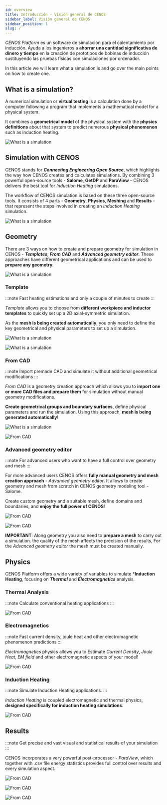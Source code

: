 ```yaml
---
id: overview
title: Introducción - Visión general de CENOS
sidebar_label: Visión general de CENOS
sidebar_position: 1
slug: /
---
```


*CENOS Platform* es un software de simulación para el calentamiento por inducción. Ayuda a los ingenieros a **ahorrar una cantidad significativa de dinero y tiempo** en la creación de prototipos de bobinas de inducción sustituyendo las pruebas físicas con simulaciones por ordenador.

In this article we will learn what a simulation is and go over the main points on how to create one.

## What is a simulation?

A numerical simulation  or **virtual testing** is a calculation done by a computer following a program that implements a mathematical model for a physical system.

It combines a **geometrical model** of the physical system with the **physics definitions** about that system to predict numerous **physical phenomenon** such as induction heating.

<p align="center">

![What is a simulation](assets/overview/documentacion1.png)

</p>

## Simulation with CENOS

CENOS stands for ***Connecting Engineering Open Source***, which highlights the way how CENOS creates and calculates simulations. By combining 3 powerful open-source tools - **Salome**, **GetDP** and **ParaView** - CENOS delivers the best tool for *Induction Heating* simulations. 

The workflow of CENOS simulation is based on these three open-source tools. It consists of 4 parts - **Geometry**, **Physics**, **Meshing** and **Results** - that represent the steps involved in creating an *Induction Heating* simulation.

<p align="center">

![What is a simulation](assets/overview/documentacion2.png)

</p>

## Geometry

There are 3 ways on how to create and prepare geometry for simulation in CENOS - ***Templates***, ***From CAD*** and ***Advanced geometry editor***. These approaches have different geometrical applications and can be used to **prepare any geometry**.

<p align="center">

![What is a simulation](assets/overview/2.png)

</p>


### Template

:::note
Fast heating estimations and only a couple of minutes to create
:::

*Template* allows you to choose from **different workpiece and inductor templates** to quickly set up a 2D axial-symmetric simulation.

As the **mesh is being created automatically**, you only need to define the key geometrical and physical parameters to set up a simulation.

<p align="center">

![What is a simulation](assets/overview/3.png)

</p>

<p align="center">

![What is a simulation](assets/overview/4.png)

</p>

### From CAD

:::note
Import premade CAD and simulate it without additional geometrical modifications
:::

*From CAD* is a geometry creation approach which allows you to **import one or more CAD files and prepare them** for simulation without manual geometry modifications.

**Create geometrical groups and boundary surfaces**, define physical parameters and run the simulation. Using this approach, **mesh is being generated automatically**!

<p align="center">

![What is a simulation](assets/overview/5.png)

</p>

<p align="center">

![From CAD](assets/overview/6.png)

</p>

### Advanced geometry editor

:::note
For advanced users who want to have a full control over geometry and mesh
:::

For more advanced users CENOS offers **fully manual geometry and mesh creation approach** - *Advanced geometry editor*. It allows to create geometry and mesh from scratch in CENOS geometry modeling tool - Salome.

Create custom geometry and a suitable mesh, define domains and boundaries, and **enjoy the full power of CENOS**!

<p align="center">

![From CAD](assets/overview/7.png)

</p>

<p align="center">

![From CAD](assets/overview/8.png)

</p>

**IMPORTANT**: Along geometry you also need to **prepare a mesh** to carry out a simulation. the quality of the mesh affects the precision of the results, For the *Advanced geometry editor* the mesh must be created manually.

## Physics

CENOS Platform offers a wide variety of variables to simulate ***Induction Heating**, focusing on ***Thermal*** and ***Electromagnetics***  analysis.


### Thermal Analysis

:::note
Calculate conventional heating applications
:::


<p align="center">

![From CAD](assets/overview/11.png)

</p>

### Electromagnetics

:::note
Fast current density, joule heat and other electromagnetic phenomenon predictions
:::

*Electromagnetics* physics allows you to Estimate *Current Density*, *Joule Heat*, *EM field* and other electromagnetic aspects of your model!


<p align="center">

![From CAD](assets/overview/13.png)

</p>

### Induction Heating

:::note
Simulate Induction Heating applications. 
:::

*Induction Heating*  is coupled electromagnetic and thermal physics, **designed specifically for induction heating simulations**.

<p align="center">

![From CAD](assets/overview/15.png)

</p>

## Results

:::note
Get precise  and vast visual and statistical results of your simulation
:::

CENOS incorporates a very powerful post-processor - *ParaView*, which together with .csv file energy statistics provides full control over results and every simulation aspect.

<p align="center">

![From CAD](assets/overview/16.png)

</p>

<p align="center">

![From CAD](assets/overview/17.png)

</p>

<p align="center">

![From CAD](assets/overview/18.png)

</p>

